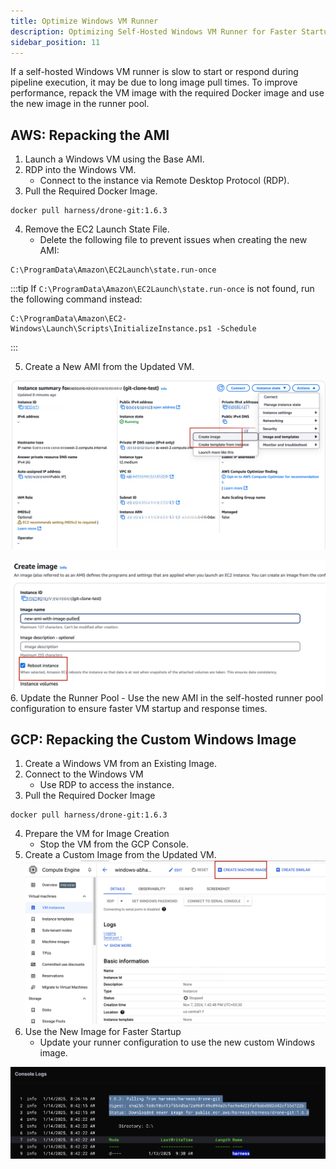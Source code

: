 ```yaml
---
title: Optimize Windows VM Runner
description: Optimizing Self-Hosted Windows VM Runner for Faster Startup and Response Times.
sidebar_position: 11
---
```


If a self-hosted Windows VM runner is slow to start or respond during pipeline execution, it may be due to long image pull times. To improve performance, repack the VM image with the required Docker image and use the new image in the runner pool.

## AWS: Repacking the AMI

1. Launch a Windows VM using the Base AMI.
2. RDP into the Windows VM.
    - Connect to the instance via Remote Desktop Protocol (RDP).
3. Pull the Required Docker Image.
```
docker pull harness/drone-git:1.6.3
```
4. Remove the EC2 Launch State File.
   - Delete the following file to prevent issues when creating the new AMI:
```
C:\ProgramData\Amazon\EC2Launch\state.run-once
```
:::tip
If `C:\ProgramData\Amazon\EC2Launch\state.run-once` is not found, run the following command instead:
```
C:\ProgramData\Amazon\EC2-Windows\Launch\Scripts\InitializeInstance.ps1 -Schedule
```
:::

5. Create a New AMI from the Updated VM.

![Create a new AMI - part A](./static/aws-ec2-a.png)

![Create a new AMI - part B](./static/aws-ec2-b.png)
6. Update the Runner Pool
    - Use the new AMI in the self-hosted runner pool configuration to ensure faster VM startup and response times.

## GCP: Repacking the Custom Windows Image

1. Create a Windows VM from an Existing Image.
2. Connect to the Windows VM
   - Use RDP to access the instance.
3. Pull the Required Docker Image
```
docker pull harness/drone-git:1.6.3
```
4. Prepare the VM for Image Creation
    - Stop the VM from the GCP Console.
5. Create a Custom Image from the Updated VM.
![Create a new GCP image](./static/gcp-compute-engine.png)
1. Use the New Image for Faster Startup
    - Update your runner configuration to use the new custom Windows image.

![New image pull](./static/new-image-pull.png)